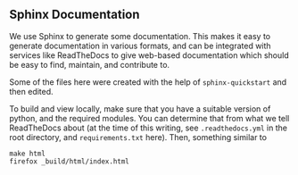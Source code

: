 ## Sphinx Documentation

We use Sphinx to generate some documentation. This makes it easy to generate
documentation in various formats, and can be integrated with services like
ReadTheDocs to give web-based documentation which should be easy to find,
maintain, and contribute to.

Some of the files here were created with the help of `sphinx-quickstart` and
then edited.

To build and view locally, make sure that you have a suitable version of python,
and the required modules. You can determine that from what we tell ReadTheDocs
about (at the time of this writing, see `.readthedocs.yml` in the root directory,
and `requirements.txt` here). Then, something similar to

    make html
    firefox _build/html/index.html
